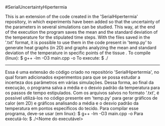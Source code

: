 #SerialUncertaintyHipertermia

This is an extension of the code created in the 'SerialHipertermia' repository, in which experiments have been added so that the uncertainty of the parameters in several simulations can be studied. This way, at the end of the execution the program saves the mean and the standard deviation of the temperature for the stipulated time steps. With the files saved in the '.txt' format, it is possible to use them in the code present in 'temp.py' to generate heat graphs (in 2D) and graphs analyzing the mean and standard deviation of the temperature in specific points of the tissue .
To compile (linux): $ g++ -lm -O3 main.cpp -o <file name>
To execute: $ ./<file name>

-----------------------------------------------------------------------------------------------------------------------------------------------------------

Essa é uma extensão do código criado no repositório 'SerialHipertermia', no qual foram adicionados experimentos para que se possa estudar a incerteza dos parâmetros em várias simulações. Dessa forma, ao final da execução, o programa salva a média e o desvio padrão da temperatura para os passos de tempo estipulados. Com os arquivos salvos no formato '.txt', é possível utilizá-los no código presente em 'temp.py' para gerar gráficos de calor (em 2D) e gráficos analisando a média e o desvio padrão da temperatura em pontos específicos do tecido.
Para compilar esse programa, deve-se usar (em linux): $ g++ -lm -O3 main.cpp -o <Nome do executavel>
Para executá-lo: $ ./<Nome do executável>
   

